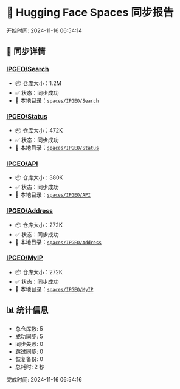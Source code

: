 # 👧 Hugging Face Spaces 同步报告

开始时间: 2024-11-16 06:54:14

## 📝 同步详情

### [IPGEO/Search](https://huggingface.co/spaces/IPGEO/Search)

* 📦 仓库大小：1.2M
* ✅ 状态：同步成功
* 📂 本地目录：[`spaces/IPGEO/Search`](../../spaces/IPGEO/Search)

### [IPGEO/Status](https://huggingface.co/spaces/IPGEO/Status)

* 📦 仓库大小：472K
* ✅ 状态：同步成功
* 📂 本地目录：[`spaces/IPGEO/Status`](../../spaces/IPGEO/Status)

### [IPGEO/API](https://huggingface.co/spaces/IPGEO/API)

* 📦 仓库大小：380K
* ✅ 状态：同步成功
* 📂 本地目录：[`spaces/IPGEO/API`](../../spaces/IPGEO/API)

### [IPGEO/Address](https://huggingface.co/spaces/IPGEO/Address)

* 📦 仓库大小：272K
* ✅ 状态：同步成功
* 📂 本地目录：[`spaces/IPGEO/Address`](../../spaces/IPGEO/Address)

### [IPGEO/MyIP](https://huggingface.co/spaces/IPGEO/MyIP)

* 📦 仓库大小：272K
* ✅ 状态：同步成功
* 📂 本地目录：[`spaces/IPGEO/MyIP`](../../spaces/IPGEO/MyIP)

## 📊 统计信息

* 总仓库数: 5
* 成功同步: 5
* 同步失败: 0
* 跳过同步: 0
* 恢复备份: 0
* 总耗时: 2 秒

完成时间: 2024-11-16 06:54:16
